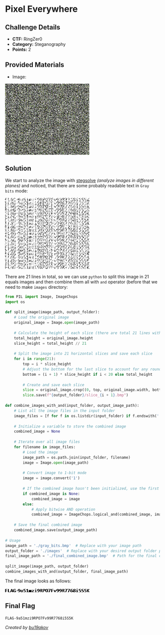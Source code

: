 # Pixel Everywhere

## Challenge Details 

- **CTF:** RingZer0
- **Category:** Steganography
- **Points:** 2

## Provided Materials

- Image:

![Image](./file.png)

## Solution

We start to analyze the image with [stegsolve](https://wiki.bi0s.in/steganography/stegsolve/) *(analyze images in different planes)* and noticed, that there are some probably readable text in `Gray bits` mode:

![Gray_bits](./gray_bits.bmp)

There are 21 lines in total, so we can use `python` to split this image in 21 equals images and then combine them all with `and` operator (before that we need to make `images` directory:

```python
from PIL import Image, ImageChops
import os

def split_image(image_path, output_folder):
    # Load the original image
    original_image = Image.open(image_path)

    # Calculate the height of each slice (there are total 21 lines with pixels)
    total_height = original_image.height
    slice_height = total_height // 21

    # Split the image into 21 horizontal slices and save each slice
    for i in range(21):
        top = i * slice_height
        # Adjust the bottom for the last slice to account for any rounding errors
        bottom = (i + 1) * slice_height if i < 20 else total_height

        # Create and save each slice
        slice = original_image.crop((0, top, original_image.width, bottom))
        slice.save(f"{output_folder}/slice_{i + 1}.bmp")

def combine_images_with_and(input_folder, output_image_path):
    # List all the image files in the input folder
    image_files = [f for f in os.listdir(input_folder) if f.endswith('.bmp')]

    # Initialize a variable to store the combined image
    combined_image = None

    # Iterate over all image files
    for filename in image_files:
        # Load the image
        image_path = os.path.join(input_folder, filename)
        image = Image.open(image_path)

        # Convert image to 1-bit mode
        image = image.convert('1')

        # If the combined image hasn't been initialized, use the first image
        if combined_image is None:
            combined_image = image
        else:
            # Apply bitwise AND operation
            combined_image = ImageChops.logical_and(combined_image, image)

    # Save the final combined image
    combined_image.save(output_image_path)

# Usage
image_path = './gray_bits.bmp'  # Replace with your image path
output_folder = './images'  # Replace with your desired output folder path
final_image_path = './final_combined_image.bmp'  # Path for the final combined image

split_image(image_path, output_folder)
combine_images_with_and(output_folder, final_image_path)
```

The final image looks as follows:

![Final_image](./final_combined_image.bmp)

## Final Flag

`FLAG-9a51mzi9RPO7Fv99R7768i5S5K`

*Created by [bu19akov](https://github.com/bu19akov)*
